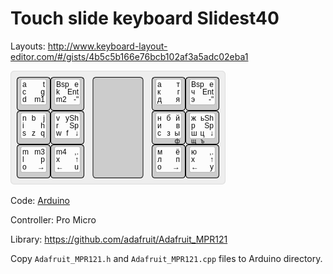 # Touch slide keyboard Slidest40

Layouts: http://www.keyboard-layout-editor.com/#/gists/4b5c5b166e76bcb102af3a5adc02eba1

![](Layout/slidest-40.png)

Code: [Arduino](Arduino/)

Controller: Pro Micro

Library: https://github.com/adafruit/Adafruit_MPR121

Copy `Adafruit_MPR121.h` and `Adafruit_MPR121.cpp` files to Arduino directory.
